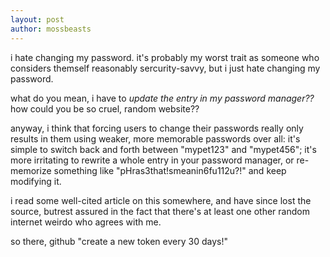 ```yaml
---
layout: post
author: mossbeasts
---
```

i hate changing my password. it's probably my worst trait as someone who considers themself reasonably sercurity-savvy, but i just hate changing my password.

what do you mean, i have to *update the entry in my password manager??* how could you be so cruel, random website??

anyway, i think that forcing users to change their passwords really only results in them using weaker, more memorable passwords over all: it's simple to switch back and forth between "mypet123" and "mypet456"; it's more irritating to rewrite a whole entry in your password manager, or re-memorize something like "pHras3that!smeanin6fu112u?!" and keep modifying it.

i read some well-cited article on this somewhere, and have since lost the source, butrest assured in the fact that there's at least one other random internet weirdo who agrees with me.

so there, github "create a new token every 30 days!"
